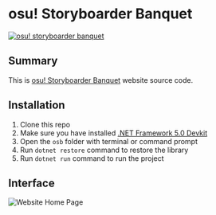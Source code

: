 # osu! Storyboarder Banquet

[![osu! storyboarder banquet](https://discordapp.com/api/guilds/203050773645492224/widget.png?style=shield)](https://discord.gg/B8NX7YW)

## Summary

This is [osu! Storyboarder Banquet](https://storyboarder.xyz/) website source code.

## Installation

1. Clone this repo
2. Make sure you have installed [.NET Framework 5.0 Devkit](https://dotnet.microsoft.com/en-us/download/dotnet/5.0)
3. Open the `osb` folder with terminal or command prompt
4. Run `dotnet restore` command to restore the library
5. Run `dotnet run` command to run the project

## Interface

![](https://pyrozen.s-ul.eu/Mct3FYk7 "Website Home Page")
